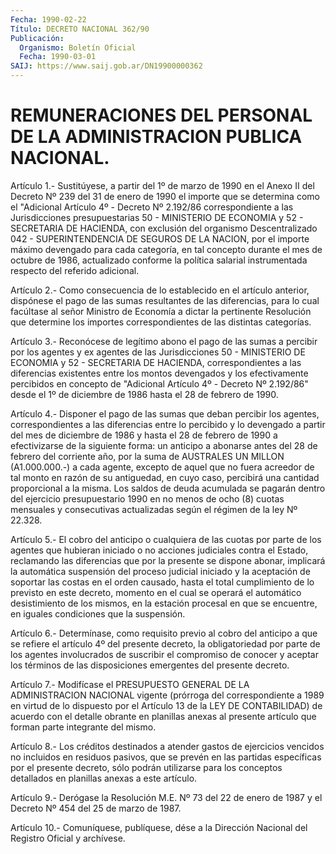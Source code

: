 ```yaml
---
Fecha: 1990-02-22
Título: DECRETO NACIONAL 362/90
Publicación:
  Organismo: Boletín Oficial
  Fecha: 1990-03-01
SAIJ: https://www.saij.gob.ar/DN19900000362
---
```

# REMUNERACIONES DEL PERSONAL DE LA ADMINISTRACION PUBLICA NACIONAL.

<a id="1"></a>
Artículo  1.-  Sustitúyese,  a  partir del 1º de marzo de 1990 en el Anexo II del Decreto Nº 239 del 31  de  enero de 1990 el importe que se determina como el "Adicional Artículo  4º  -  Decreto Nº 2.192/86 correspondiente a las Jurisdicciones presupuestarias 50 - MINISTERIO DE  ECONOMIA  y  52  -  SECRETARIA  DE  HACIENDA, con exclusión  del organismo Descentralizado 042 - SUPERINTENDENCIA  DE  SEGUROS  DE LA NACION, por el importe máximo devengado para cada categoría, en  tal concepto  durante el mes de octubre de 1986, actualizado conforme la política salarial  instrumentada  respecto  del  referido adicional.

<a id="2"></a>
Artículo  2.-  Como  consecuencia  de  lo establecido en el artículo anterior,  dispónese  el  pago  de  las  sumas  resultantes  de  las diferencias, para lo cual facúltase al señor  Ministro de Economía a dictar   la  pertinente  Resolución  que  determine  los    importes correspondientes de las distintas categorías.

<a id="3"></a>
Artículo  3.-  Reconócese  de  legítimo abono el pago de las sumas a percibir por los agentes y ex agentes  de  las  Jurisdicciones  50 - MINISTERIO DE ECONOMIA y 52 - SECRETARIA DE HACIENDA, correspondientes  a  las  diferencias  existentes  entre  los montos devengados  y los efectivamente percibidos en concepto de "Adicional Artículo 4º -  Decreto Nº 2.192/86" desde el 1º de diciembre de 1986 hasta el 28 de febrero de 1990.

<a id="4"></a>
Artículo  4.-  Disponer  el pago de las sumas que deban percibir los agentes, correspondientes  a las diferencias entre lo percibido y lo devengado a partir del mes de  diciembre  de  1986  y hasta el 28 de febrero de 1990 a efectivizarse de la siguiente forma:  un anticipo a abonarse antes del 28 de febrero del corriente año, por la suma de AUSTRALES UN MILLON (A1.000.000.-) a cada agente, excepto  de aquel que  no  fuera  acreedor de tal monto en razón de su antiguedad,  en cuyo caso, percibirá  una  cantidad  proporcional  a  la  misma. Los saldos de deuda acumulada se pagarán dentro del ejercicio presupuestario  1990  en  no  menos  de  ocho (8) cuotas mensuales y consecutivas actualizadas según el régimen  de  la  ley  Nº  22.328.

<a id="5"></a>
Artículo  5.-  El  cobro del anticipo o cualquiera de las cuotas por parte de los agentes  que hubieran iniciado o no acciones judiciales contra el Estado, reclamando  las diferencias que por la presente se dispone  abonar,  implicará  la automática  suspensión  del  proceso judicial iniciado y la aceptación  de  soportar  las  costas  en el orden  causado,  hasta  el total cumplimiento de lo previsto en este decreto, momento en el cual  se  operará el automático desistimiento de  los mismos, en la estación procesal  en  que  se  encuentre,  en iguales condiciones que la suspensión.

<a id="6"></a>
Artículo  6.-  Determínase,  como  requisito  previo  al  cobro  del anticipo  a  que  se refiere el artículo 4º del presente decreto, la obligatoriedad por parte de los agentes involucrados de suscribir el compromiso de conocer  y  aceptar  los términos de las disposiciones emergentes del presente decreto.

<a id="7"></a>
Artículo  7.- Modifícase el PRESUPUESTO GENERAL DE LA ADMINISTRACION NACIONAL vigente  (prórroga  del correspondiente a 1989 en virtud de lo  dispuesto por el Artículo 13  de  la  LEY  DE  CONTABILIDAD)  de acuerdo  con  el  detalle  obrante  en  planillas anexas al presente artículo que forman parte integrante del mismo.

<a id="8"></a>
Artículo  8.- Los créditos destinados a atender gastos de ejercicios vencidos no  incluidos  en  residuos  pasivos,  que se prevén en las partidas específicas por el presente decreto, sólo podrán utilizarse para los conceptos detallados en planillas anexas  a  este artículo.

<a id="9"></a>
Artículo  9.-  Derógase  la Resolución M.E. Nº 73 del 22 de enero de 1987 y el Decreto Nº 454 del 25 de marzo de 1987.

<a id="10"></a>
Artículo  10.- Comuníquese, publíquese, dése a la Dirección Nacional del Registro Oficial y archívese.